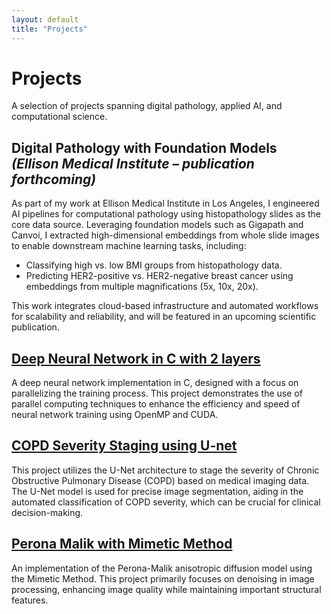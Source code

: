 ```yaml
---
layout: default
title: "Projects"
---
```


# Projects
A selection of projects spanning digital pathology, applied AI, and computational science.

## Digital Pathology with Foundation Models *(Ellison Medical Institute – publication forthcoming)*
As part of my work at Ellison Medical Institute in Los Angeles, I engineered AI pipelines for computational pathology using histopathology slides as the core data source. Leveraging foundation models such as Gigapath and Canvoi, I extracted high-dimensional embeddings from whole slide images to enable downstream machine learning tasks, including:
- Classifying high vs. low BMI groups from histopathology data.  
- Predicting HER2-positive vs. HER2-negative breast cancer using embeddings from multiple magnifications (5x, 10x, 20x).  

This work integrates cloud-based infrastructure and automated workflows for scalability and reliability, and will be featured in an upcoming scientific publication.

<!-- ## [Adlatus Chatbot](https://github.com/thomkell/adlatus-chatbot)
A Retrieval-Augmented Generation (RAG) chatbot developed for **Adlatus Zürich**, designed to make organizational knowledge easily accessible.  
The chatbot combines:
- **FastAPI backend** for lightweight deployment  
- **FAISS vector search** for efficient document retrieval  
- **OpenAI’s Responses API** for natural language interaction  

It can answer questions based on website content, internal documents, and structured contact data, and is built to run both locally and in the cloud (e.g., Render). This project highlights how AI can be integrated into companies’ daily operations to improve knowledge access and support decision-making.
-->

## [Deep Neural Network in C with 2 layers](https://github.com/thomkell/DeepNeuralNetwork)
A deep neural network implementation in C, designed with a focus on parallelizing the training process. This project demonstrates the use of parallel computing techniques to enhance the efficiency and speed of neural network training using OpenMP and CUDA.

## [COPD Severity Staging using U-net](https://github.com/thomkell/COPD-Severity-Staging)
This project utilizes the U-Net architecture to stage the severity of Chronic Obstructive Pulmonary Disease (COPD) based on medical imaging data. The U-Net model is used for precise image segmentation, aiding in the automated classification of COPD severity, which can be crucial for clinical decision-making.

## [Perona Malik with Mimetic Method](https://github.com/thomkell/PeronaMalikwithMimeticMethod)
An implementation of the Perona-Malik anisotropic diffusion model using the Mimetic Method. This project primarily focuses on denoising in image processing, enhancing image quality while maintaining important structural features.